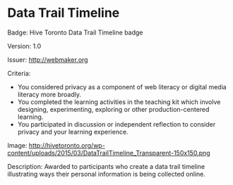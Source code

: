 # Data Trail Timeline

Badge: Hive Toronto Data Trail Timeline badge

Version: 1.0

Issuer: http://webmaker.org

Criteria: 
* You considered privacy as a component of web literacy or digital media literacy more broadly.
* You completed the learning activities in the teaching kit which involve designing, experimenting, exploring or other production-centered learning.
* You participated in discussion or independent reflection to consider privacy and your learning experience.

Image: http://hivetoronto.org/wp-content/uploads/2015/03/DataTrailTimeline_Transparent-150x150.png

Description: Awarded to participants who create a data trail timeline illustrating ways their personal information is being collected online.
